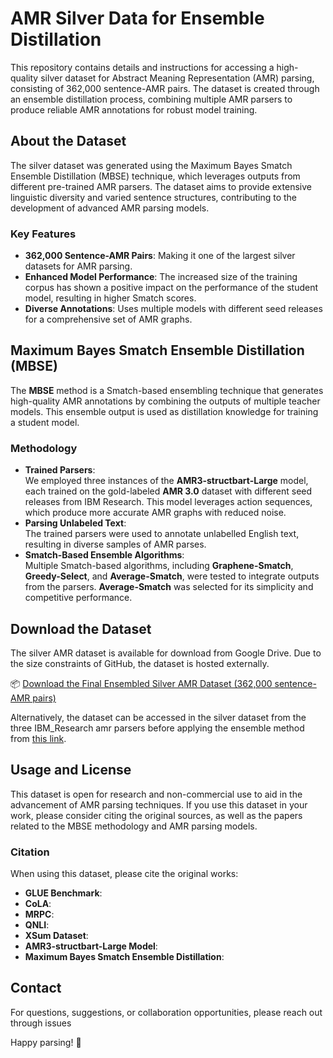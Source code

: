 # AMR Silver Data for Ensemble Distillation

This repository contains details and instructions for accessing a high-quality silver dataset for Abstract Meaning Representation (AMR) parsing, consisting of 362,000 sentence-AMR pairs. The dataset is created through an ensemble distillation process, combining multiple AMR parsers to produce reliable AMR annotations for robust model training.

## About the Dataset
The silver dataset was generated using the Maximum Bayes Smatch Ensemble Distillation (MBSE) technique, which leverages outputs from different pre-trained AMR parsers. The dataset aims to provide extensive linguistic diversity and varied sentence structures, contributing to the development of advanced AMR parsing models.

### Key Features
- **362,000 Sentence-AMR Pairs**: Making it one of the largest silver datasets for AMR parsing.
- **Enhanced Model Performance**: The increased size of the training corpus has shown a positive impact on the performance of the student model, resulting in higher Smatch scores.
- **Diverse Annotations**: Uses multiple models with different seed releases for a comprehensive set of AMR graphs.

## Maximum Bayes Smatch Ensemble Distillation (MBSE)
The **MBSE** method is a Smatch-based ensembling technique that generates high-quality AMR annotations by combining the outputs of multiple teacher models. This ensemble output is used as distillation knowledge for training a student model.

### Methodology
- **Trained Parsers**:  
  We employed three instances of the **AMR3-structbart-Large** model, each trained on the gold-labeled **AMR 3.0** dataset with different seed releases from IBM Research. This model leverages action sequences, which produce more accurate AMR graphs with reduced noise.
- **Parsing Unlabeled Text**:  
  The trained parsers were used to annotate unlabelled English text, resulting in diverse samples of AMR parses.
- **Smatch-Based Ensemble Algorithms**:  
  Multiple Smatch-based algorithms, including **Graphene-Smatch**, **Greedy-Select**, and **Average-Smatch**, were tested to integrate outputs from the parsers. **Average-Smatch** was selected for its simplicity and competitive performance.

## Download the Dataset
The silver AMR dataset is available for download from Google Drive. Due to the size constraints of GitHub, the dataset is hosted externally. 

📦 [Download the Final Ensembled Silver AMR Dataset (362,000 sentence-AMR pairs)](https://drive.google.com/file/d/1tDmZwRZj9h81guDO0meZZQq5PRf00L0B/view?usp=sharing)

Alternatively, the dataset can be accessed in the silver dataset from the three IBM_Research amr parsers before applying the ensemble method from [this link](https://drive.google.com/drive/folders/1qdNhJQQ9VEljP-Asz43iqfDre9rKxbFv?usp=sharing).

## Usage and License
This dataset is open for research and non-commercial use to aid in the advancement of AMR parsing techniques. If you use this dataset in your work, please consider citing the original sources, as well as the papers related to the MBSE methodology and AMR parsing models.

### Citation
When using this dataset, please cite the original works:

- **GLUE Benchmark**: 
- **CoLA**: 
- **MRPC**: 
- **QNLI**: 
- **XSum Dataset**: 
- **AMR3-structbart-Large Model**: 
- **Maximum Bayes Smatch Ensemble Distillation**: 

## Contact
For questions, suggestions, or collaboration opportunities, please reach out through issues

Happy parsing! 🚀
